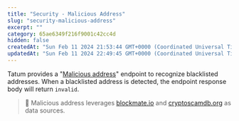 ```yaml
---
title: "Security - Malicious Address"
slug: "security-malicious-address"
excerpt: ""
category: 65ae6349f216f9001c42cc4d
hidden: false
createdAt: "Sun Feb 11 2024 21:53:44 GMT+0000 (Coordinated Universal Time)"
updatedAt: "Sun Feb 11 2024 22:49:45 GMT+0000 (Coordinated Universal Time)"
---
```

Tatum provides a "[Malicious address](https://apidoc.tatum.io/tag/Malicious-address/)" endpoint to recognize blacklisted addresses. When a blacklisted address is detected, the endpoint response body will return `invalid`.

> 📘 Malicious address leverages [blockmate.io](https://www.blockmate.io/) and [cryptoscamdb.org](https://cryptoscamdb.org/) as data sources.
